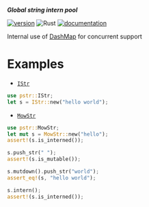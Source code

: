 ***Global string intern pool***  

[![version](https://img.shields.io/crates/v/pstr)](https://crates.io/crates/pstr)
![Rust](https://github.com/volight/pstr/workflows/Rust/badge.svg)
[![documentation](https://docs.rs/pstr/badge.svg)](https://docs.rs/pstr)

Internal use of [DashMap](https://crates.io/crates/dashmap) for concurrent support

# Examples
- [`IStr`](https://docs.rs/pstr/0.2.0/pstr/struct.IStr.html)
```rust
use pstr::IStr;
let s = IStr::new("hello world");
```
- [`MowStr`](https://docs.rs/pstr/0.2.0/pstr/struct.MowStr.html)
```rust
use pstr::MowStr;
let mut s = MowStr::new("hello");
assert!(s.is_interned());

s.push_str(" ");
assert!(s.is_mutable());

s.mutdown().push_str("world");
assert_eq!(s, "hello world");

s.intern();
assert!(s.is_interned());
```
